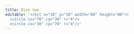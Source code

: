 ```yaml
---
title: Dice two
editable: '<rect x="10" y="10" width="80" height="80"/>
  <circle cx="70" cy="30" r="4"/>
  <circle cx="30" cy="70" r="4"/>'
---
```

